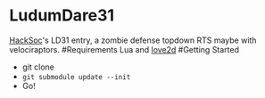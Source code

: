 LudumDare31
===========
[HackSoc](https://github.com/hacksoc)'s LD31 entry, a zombie defense topdown RTS maybe with velociraptors.
#Requirements
Lua and [love2d](https://www.love2d.org/)
#Getting Started
- git clone
- ```git submodule update --init```
- Go!
